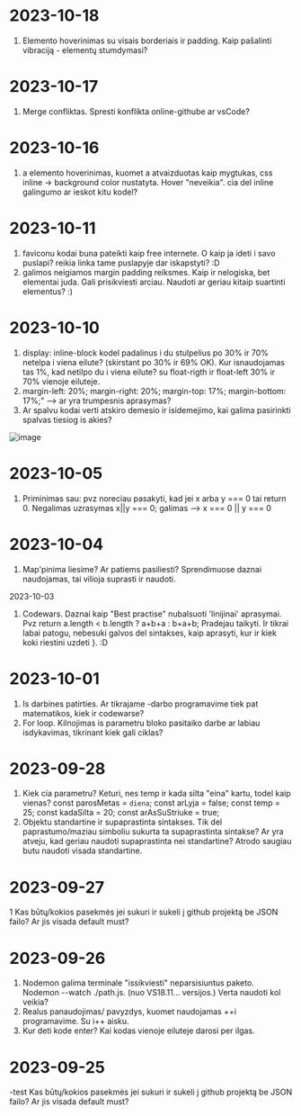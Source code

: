 # 2023-10-18
1. Elemento hoverinimas su visais borderiais ir padding. Kaip pašalinti vibraciją - elementų stumdymasi? 

# 2023-10-17
1. Merge  confliktas. Spresti konflikta online-githube ar vsCode?

# 2023-10-16
1. a elemento hoverinimas, kuomet a atvaizduotas kaip mygtukas, css inline -> background color nustatyta. Hover "neveikia". cia del inline galingumo ar ieskot kitu kodel?

# 2023-10-11
1. faviconu kodai buna pateikti  kaip free internete. O kaip ja ideti i savo puslapi? reikia linka tame puslapyje dar iskapstyti? :D  <i class="fi fi-rr-shopping-bag"></i>
2. galimos neigiamos margin padding reiksmes. Kaip ir nelogiska, bet elementai juda. Gali prisikviesti arciau. Naudoti ar geriau kitaip suartinti elementus? :)

# 2023-10-10
1. display: inline-block  kodel padalinus i du stulpelius po 30% ir 70% netelpa i viena eilute? (skirstant po 30% ir 69% OK). Kur isnaudojamas tas 1%, kad netilpo du i viena eilute? su float-rigth ir float-left 30% ir 70%   vienoje eiluteje.
2. margin-left: 20%; margin-right: 20%; margin-top: 17%; margin-bottom: 17%;"  --> ar yra trumpesnis aprasymas?
3. Ar spalvu kodai verti atskiro demesio ir isidemejimo, kai galima pasirinkti spalvas tiesiog is akies?


![image](https://github.com/front-end-by-rimantas/46-grupe-klausimai/assets/130826728/5c183eb3-ed02-46ad-8e86-b7b6df7cddee)



# 2023-10-05
1. Priminimas sau:
pvz noreciau pasakyti, kad jei x arba y === 0 tai return 0.
Negalimas uzrasymas x||y === 0; galimas  -->  x === 0 || y === 0

# 2023-10-04
1. Map'pinima liesime? Ar patiems pasiliesti? Sprendimuose daznai naudojamas, tai vilioja suprasti ir naudoti.



2023-10-03
1. Codewars. Daznai kaip "Best practise" nubalsuoti 'linijinai' aprasymai. Pvz return a.length < b.length ? a+b+a : b+a+b;
  Pradejau taikyti. Ir tikrai labai patogu, nebesuki galvos del sintakses, kaip aprasyti, kur ir kiek koki riestini uzdeti }. :D



# 2023-10-01
1. Is darbines patirties. Ar tikrajame -darbo programavime tiek pat matematikos, kiek ir codewarse?
2. For loop. Kilnojimas is parametru bloko pasitaiko darbe ar labiau isdykavimas, tikrinant kiek gali ciklas?
   

# 2023-09-28
1. Kiek cia parametru?  Keturi, nes temp ir kada silta "eina" kartu, todel kaip vienas?
    const parosMetas = `diena`;
    const arLyja = false;
    const temp = 25;
    const kadaSilta = 20;
    const arAsSuStriuke = true;
2. Objektu standartine ir supaprastinta sintakses. Tik del paprastumo/maziau simboliu sukurta ta supaprastinta sintakse?
   Ar yra atveju, kad geriau naudoti supaprastinta nei standartine? Atrodo saugiau butu naudoti visada standartine.

# 2023-09-27
1 Kas būtų/kokios pasekmės jei sukuri ir sukeli į github projektą be JSON failo? Ar jis visada default must?


# 2023-09-26

1. Nodemon galima terminale "issikviesti" neparsisiuntus paketo. Nodemon --watch ./path.js. (nuo VS18.11... versijos.) Verta naudoti kol veikia? 
2. Realus panaudojimas/ pavyzdys, kuomet naudojamas ++i programavime. Su i++ aisku.
3. Kur deti kode enter? Kai kodas vienoje eiluteje darosi per ilgas.

# 2023-09-25
-test
Kas būtų/kokios pasekmės jei sukuri ir sukeli į github projektą be JSON failo? Ar jis visada default must?
